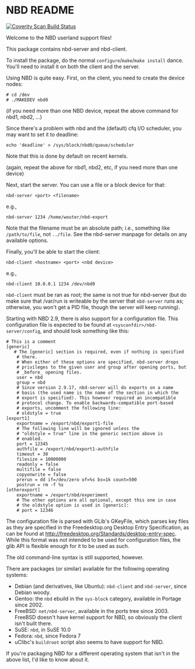 NBD README
==========

<a href="https://scan.coverity.com/projects/1243">
  <img alt="Coverity Scan Build Status"
         src="https://scan.coverity.com/projects/1243/badge.svg"/>
</a>

Welcome to the NBD userland support files!

This package contains nbd-server and nbd-client.

To install the package, do the normal `configure`/`make`/`make install`
dance. You'll need to install it on both the client and the server.

Using NBD is quite easy. First, on the client, you need to create the
device nodes:

    # cd /dev
    # ./MAKEDEV nbd0

(if you need more than one NBD device, repeat the above command for nbd1,
nbd2, ...)

Since there's a problem with nbd and the (default) cfq I/O scheduler,
you may want to set it to deadline:

    echo 'deadline' > /sys/block/nbd0/queue/scheduler

Note that this is done by default on recent kernels.

(again, repeat the above for nbd1, nbd2, etc, if you need more than one
device)

Next, start the server. You can use a file or a block device for that:

    nbd-server <port> <filename>

e.g.,

    nbd-server 1234 /home/wouter/nbd-export

Note that the filename must be an absolute path; i.e., something like
`/path/to/file`, not `../file`. See the nbd-server manpage for details
on any available options.

Finally, you'll be able to start the client:

    nbd-client <hostname> <port> <nbd device>

e.g.,

    nbd-client 10.0.0.1 1234 /dev/nbd0

`nbd-client` must be ran as root; the same is not true for nbd-server
(but do make sure that /var/run is writeable by the server that
`nbd-server` runs as; otherwise, you won't get a PID file, though the
server will keep running).

Starting with NBD 2.9, there is also support for a configuration file.
This configuration file is expected to be found at
`<sysconfdir>/nbd-server/config`, and should look something like this:

    # This is a comment
    [generic]
 	   # The [generic] section is required, even if nothing is specified
    	# there.
    	# When either of these options are specified, nbd-server drops
    	# privileges to the given user and group after opening ports, but
    	# _before_ opening files.
    	user = nbd
    	group = nbd
    	# Since version 2.9.17, nbd-server will do exports on a name
    	# basis (the used name is the name of the section in which the
    	# export is specified). This however required an incompatible
    	# protocol change. To enable backwards-compatible port-based
    	# exports, uncomment the following line:
    	# oldstyle = true
    [export1]
    	exportname = /export/nbd/export1-file
    	# The following line will be ignored unless the 
    	# "oldstyle = true" line in the generic section above is
    	# enabled.
    	port = 12345
    	authfile = /export/nbd/export1-authfile
    	timeout = 30
    	filesize = 10000000
    	readonly = false
    	multifile = false
    	copyonwrite = false
    	prerun = dd if=/dev/zero of=%s bs=1k count=500
    	postrun = rm -f %s
    [otherexport]
    	exportname = /export/nbd/experiment
    	# The other options are all optional, except this one in case
    	# the oldstyle option is used in [generic]:
    	# port = 12346

The configuration file is parsed with GLib's GKeyFile, which parses key
files as they are specified in the Freedesktop.org Desktop Entry
Specification, as can be found at
<http://freedesktop.org/Standards/desktop-entry-spec>. While this format
was not intended to be used for configuration files, the glib API is
flexible enough for it to be used as such.

The old command-line syntax is still supported, however.

There are packages (or similar) available for the following operating
systems:

- Debian (and derivatives, like Ubuntu): `nbd-client` and `nbd-server`,
  since Debian woody.
- Gentoo: the `nbd` ebuild in the `sys-block` category, available in
  Portage since 2002.
- FreeBSD: `net/nbd-server`, available in the ports tree since 2003.
  FreeBSD doesn't have kernel support for NBD, so obviously the client
  isn't built there.
- SuSE: `nbd`, in SuSE 10.0
- Fedora: `nbd`, since Fedora 7
- uClibc's `buildroot` script also seems to have support for NBD.

If you're packaging NBD for a different operating system that isn't in
the above list, I'd like to know about it.
